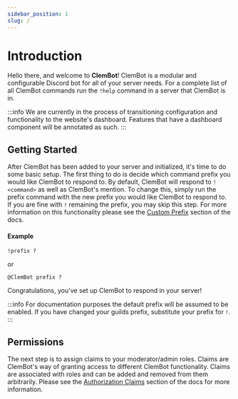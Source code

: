 ```yaml
---
sidebar_position: 1
slug: /
---
```


# Introduction

Hello there, and welcome to **ClemBot**! 
ClemBot is a modular and configurable Discord bot for all of your server needs. 
For a complete list of all ClemBot commands run the `!help` command in a server that ClemBot is in.

:::info
We are currently in the process of transitioning configuration and functionality to the website's dashboard. 
Features that have a dashboard component will be annotated as such.
:::

## Getting Started

After ClemBot has been added to your server and initialized, it's time to do some basic setup. 
The first thing to do is decide which command prefix you would like ClemBot to respond to. 
By default, ClemBot will respond to `!<command>` as well as ClemBot's mention. 
To change this, simply run the prefix command with the new prefix you would like ClemBot to respond to. 
If you are fine with `!` remaining the prefix, you may skip this step. 
For more information on this functionality please see the [Custom Prefix](./CustomPrefix.md) section of the docs.

#### Example

```
!prefix ?
```

or

```
@ClemBot prefix ?
```

Congratulations, you've set up ClemBot to respond in your server!

:::info
For documentation purposes the default prefix will be assumed to be enabled. 
If you have changed your guilds prefix, substitute your prefix for `!`.
:::

## Permissions

The next step is to assign claims to your moderator/admin roles.
Claims are ClemBot's way of granting access to different ClemBot functionality. 
Claims are associated with roles and can be added and removed from them arbitrarily. 
Please see the [Authorization Claims](./Claims.md) section of the docs for more information.
